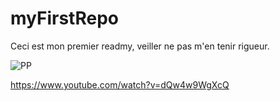 # myFirstRepo

Ceci est mon premier readmy, veiller ne pas m'en tenir rigueur.

![PP](https://user-images.githubusercontent.com/93199510/188627902-3c4263af-fa14-44a2-a337-a29638b6cd14.png)

https://www.youtube.com/watch?v=dQw4w9WgXcQ


